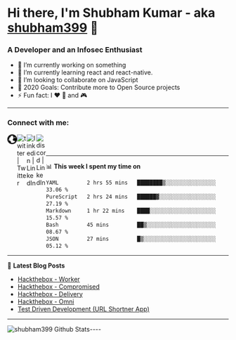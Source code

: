 # Hi there, I'm Shubham Kumar - aka [shubham399][website] 👋

### A Developer and an Infosec Enthusiast

- 🔭 I’m currently working on something
- 🌱 I’m currently learning react and react-native. 
- 👯 I’m looking to collaborate on JavaScript
- 🥅 2020 Goals: Contribute more to Open Source projects
- ⚡ Fun fact: I ❤️ 🐶 and 🎮


---
### Connect with me:

[<img align="left" alt="Website" width="22px" src="https://raw.githubusercontent.com/iconic/open-iconic/master/svg/globe.svg" />][website]
[<img align="left" alt="twitter | Twitter" width="22px" src="https://cdn.jsdelivr.net/npm/simple-icons@v3/icons/twitter.svg" />][twitter]
[<img align="left" alt="linkedin | LinkedIn" width="22px" src="https://cdn.jsdelivr.net/npm/simple-icons@v3/icons/linkedin.svg" />][linkedin]
[<img align="left" alt="discord | LinkedIn" width="22px" src="https://cdn.jsdelivr.net/npm/simple-icons@v3/icons/discord.svg" />][discord]


<br />
<br />

---
📊 **This week I spent my time on**
<!--START_SECTION:waka-->
```text
YAML         2 hrs 55 mins   ████████▒░░░░░░░░░░░░░░░░   33.06 % 
PureScript   2 hrs 24 mins   ██████▓░░░░░░░░░░░░░░░░░░   27.19 % 
Markdown     1 hr 22 mins    ████░░░░░░░░░░░░░░░░░░░░░   15.57 % 
Bash         45 mins         ██▒░░░░░░░░░░░░░░░░░░░░░░   08.67 % 
JSON         27 mins         █▒░░░░░░░░░░░░░░░░░░░░░░░   05.12 % 
```
<!--END_SECTION:waka-->

---
📕 **Latest Blog Posts**
<!-- BLOG-POST-LIST:START -->
- [Hackthebox - Worker](https://f3v3r.in/htb/machines/retired/worker/)
- [Hackthebox - Compromised](https://f3v3r.in/htb/machines/retired/compromised/)
- [Hackthebox - Delivery](https://f3v3r.in/htb/machines/active/delivery/)
- [Hackthebox - Omni](https://f3v3r.in/htb/machines/retired/omni/)
- [Test Driven Development (URL Shortner App)](https://f3v3r.in/node/tdd/)
<!-- BLOG-POST-LIST:END -->
---

<img align="left" alt="shubham399 Github Stats" src="https://github-readme-stats.vercel.app/api?username=shubham399&show_icons=true&hide_border=true&count_private=true" />
----

[website]:  https://shubhkumar.in/about/
[twitter]:  https://twitter.com/shubhkumar01/
[linkedin]: https://www.linkedin.com/in/shubham399/
[discord]:  https://discordapp.com/users/397613413301354497
